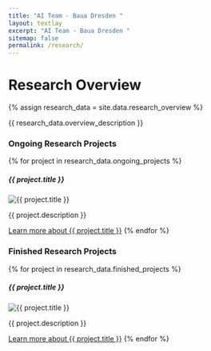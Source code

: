 ```yaml
---
title: "AI Team - Baua Dresden "
layout: textlay
excerpt: "AI Team - Baua Dresden "
sitemap: false
permalink: /research/
---
```


# Research Overview
{% assign research_data = site.data.research_overview %}

<p>{{ research_data.overview_description }}</p>

### Ongoing Research Projects
{% for project in research_data.ongoing_projects %}
  <h5><strong>{{ project.title }}</strong></h5> <!-- Make title bold -->
  <img src="{{ project.image }}" alt="{{ project.title }}" style="max-width:100%; height:auto;"> <!-- Display image -->
  <p>{{ project.description }}</p>
  <a href="{{ project.link }}">Learn more about {{ project.title }}</a>
{% endfor %}

### Finished Research Projects
{% for project in research_data.finished_projects %}
  <h5><strong>{{ project.title }}</strong></h5> <!-- Make title bold -->
  <img src="{{ project.image }}" alt="{{ project.title }}" style="max-width:100%; height:auto;"> <!-- Display image -->
  <p>{{ project.description }}</p>
  <a href="{{ project.link }}">Learn more about {{ project.title }}</a>
{% endfor %}
